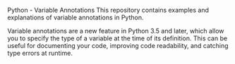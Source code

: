 Python - Variable Annotations
This repository contains examples and explanations of variable annotations in Python.

Variable annotations are a new feature in Python 3.5 and later, which allow you to specify the type of a variable at the time of its definition. This can be useful for documenting your code, improving code readability, and catching type errors at runtime.